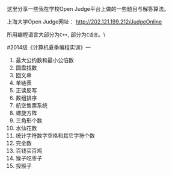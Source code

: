 这里分享一些我在学校Open Judge平台上做的一些题目与解答算法。

上海大学Open Judge网址：
http://202.121.199.212/JudgeOnline

所用编程语言大部分为`C++`, 部分为`C语言`。\

#2014级《计算机夏季编程实训》一
 1. 最大公约数和最小公倍数
 2. 圆盘找数
 3. 回文串 
 4. 单链表 
 5. 正读反写
 6. 数组排序
 7. 航空售票系统
 8. 螺旋方阵
 9. 三角形个数
 10. 水仙花数
 11. 统计字符数字空格和其它字符个数
 12. 完全数
 13. 百钱买百鸡
 14. 猴子吃枣子
 15. 投骰子

 